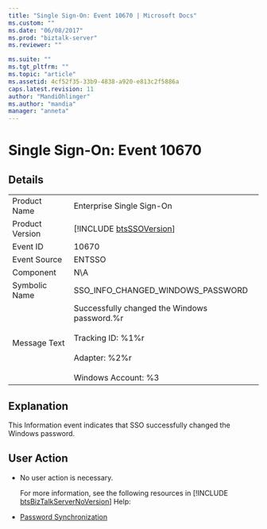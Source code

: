 ```yaml
---
title: "Single Sign-On: Event 10670 | Microsoft Docs"
ms.custom: ""
ms.date: "06/08/2017"
ms.prod: "biztalk-server"
ms.reviewer: ""

ms.suite: ""
ms.tgt_pltfrm: ""
ms.topic: "article"
ms.assetid: 4cf52f35-33b9-4838-a920-e813c2f5886a
caps.latest.revision: 11
author: "MandiOhlinger"
ms.author: "mandia"
manager: "anneta"
---
```

# Single Sign-On: Event 10670
## Details  

|                 |                                                                                                                                      |
|-----------------|--------------------------------------------------------------------------------------------------------------------------------------|
|  Product Name   |                                                      Enterprise Single Sign-On                                                       |
| Product Version |                                     [!INCLUDE [btsSSOVersion](../includes/btsssoversion-md.md)]                                      |
|    Event ID     |                                                                10670                                                                 |
|  Event Source   |                                                                ENTSSO                                                                |
|    Component    |                                                                 N\A                                                                  |
|  Symbolic Name  |                                                  SSO_INFO_CHANGED_WINDOWS_PASSWORD                                                   |
|  Message Text   | Successfully changed the Windows password.%r<br /><br /> Tracking ID: %1%r<br /><br /> Adapter: %2%r<br /><br /> Windows Account: %3 |

## Explanation  
 This Information event indicates that SSO successfully changed the Windows password.  

## User Action  

- No user action is necessary.  

  For more information, see the following resources in [!INCLUDE [btsBizTalkServerNoVersion](../includes/btsbiztalkservernoversion-md.md)] Help:  

- [Password Synchronization](../core/password-synchronization2.md)

